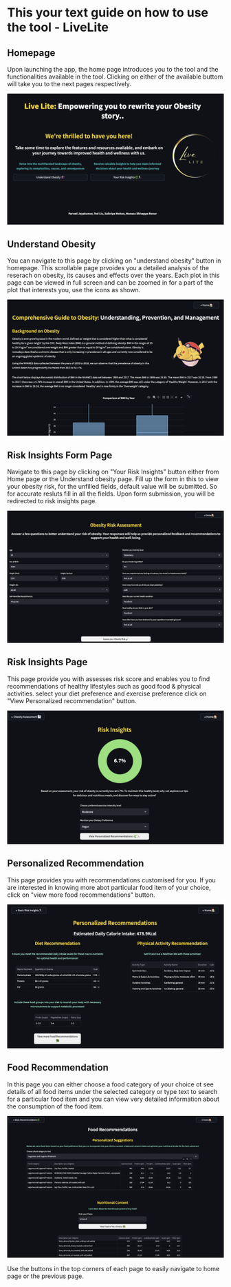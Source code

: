 # This your text guide on how to use the tool - LiveLite


## Homepage
Upon launching the app, the home page introduces you to the tool and the functionalities available in the tool. Clicking on either of the available buttom will take you to the next pages respectively.

![Homepage](images/homepage.png)


## Understand Obesity
You can navigate to this page by clicking on "understand obesity" button in homepage. This scrollable page prvoides you a detailed analysis of the reserach on obesity, its causes and effects over the years. Each plot in this page can be viewed in full screen and can be zoomed in for a part of the plot that interests you, use the icons as shown.

![Understand obesity](images/understand_obesity.png)


## Risk Insights Form Page
Navigate to this page by clicking on "Your Risk Insights" button either from Home page or the Understand obesity page. Fill up the form in this to view your obesity risk, for the unfilled fields, default value will be submitted. So for accurate resluts fill in all the fields. Upon form submission, you will be redirected to risk insights page.

![Risk Insights form](images/risk_form.png)


## Risk Insights Page
This page provide you with assesses risk score and enables you to find recommendations of healthy lifestyles such as good food & physical activities. select your diet preference and exercise preference click on "View Personalized recommendation" button.

![Risk Score](images/risk_score.png)


## Personalized Recommendation
This page provides you with recommendations customised for you. If you are interested in knowing more abot particular food item of your choice, click on "view  more food recommendations" button.

![Recommendation](images/recommendation.png)


## Food Recommendation
In this page you can either choose a food category of your choice ot see details of all food items under the selected category or type text to search for a particular food item and you can view very detailed information about the consumption of the food item.

![Food recommendation](images/food_recommendation.png)

Use the buttons in the top corners of each page to easily navigate to home page or the previous page.
